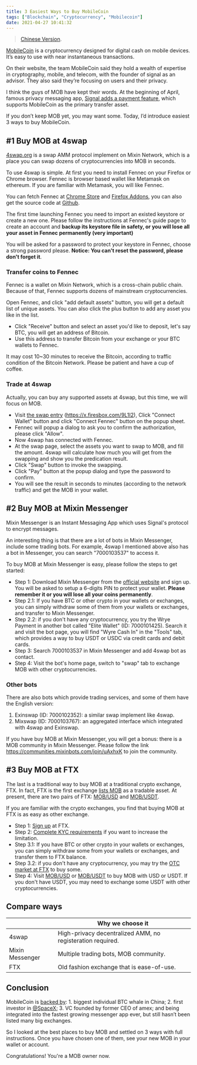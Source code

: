 ```yaml
---
title: 3 Easiest Ways to Buy MobileCoin
tags: ["Blockchain", "Cryptocurrency", "Mobilecoin"]
date: 2021-04-27 10:41:32
---
```


> [Chinese Version](./3-easiest-ways-to-buy-mobilecoin-zh).

[MobileCoin](https://www.mobilecoin.com/) is a cryptocurrency designed for digital cash on mobile devices. It’s easy to use with near instantaneous transactions.

On their website, the team MobileCoin said they hold a wealth of expertise in cryptography, mobile, and telecom, with the founder of signal as an advisor. They also said they’re focusing on users and their privacy.

I think the guys of MOB have kept their words. At the beginning of April, famous privacy messaging app, [Signal adds a payment feature](https://www.wired.com/story/signal-mobilecoin-payments-messaging-cryptocurrency/), which supports MobileCoin as the primary transfer asset.

If you don’t keep MOB yet, you may want some. Today, I’d introduce easiest 3 ways to buy MobileCoin.

## #1 Buy MOB at 4swap

[4swap.org](https://www.4swap.org) is a swap AMM protocol implement on Mixin Network, which is a place you can swap dozens of cryptocurrencies into MOB in seconds.

To use 4swap is simple. At first you need to install Fennec on your Firefox or Chrome browser. Fennec is browser based wallet like Metamask on ethereum. If you are familiar with Metamask, you will like Fennec.

You can fetch Fennec at [Chrome Store](https://chrome.google.com/webstore/detail/fennec/eincngenkhohbbfpkohipekcmnkfamjp) and [Firefox Addons](https://addons.mozilla.org/en-US/firefox/addon/fox_fennec/), you can also get the source code at [Github](https://github.com/fox-one/fennec).

The first time launching Fennec you need to import an existed keystore or create a new one. Please follow the instructions at Fennec's guide page to create an account and **backup its keystore file in safety, or you will lose all your asset in Fennec permanently (very important)**

You will be asked for a password to protect your keystore in Fennec, choose a strong password please. **Notice: You can't reset the password, please don't forget it**.

### Transfer coins to Fennec

Fennec is a wallet on Mixin Network, which is a cross-chain public chain. Because of that, Fennec supports dozens of mainstream cryptocurrencies.

Open Fennec, and click "add default assets" button, you will get a default list of unique assets. You can also click the plus button to add any asset you like in the list.

- Click "Receive" button and select an asset you'd like to deposit, let's say BTC, you will get an address of Bitcoin.
- Use this address to transfer Bitcoin from your exchange or your BTC wallets to Fennec.

It may cost 10~30 minutes to receive the Bitcoin, according to traffic condition of the Bitcoin Network. Please be patient and have a cup of coffee.

### Trade at 4swap

Actually, you can buy any supported assets at 4swap, but this time, we will focus on MOB.

- Visit [the swap entry](https://app.4swap.org/#/swap?input=c6d0c728-2624-429b-8e0d-d9d19b6592fa&output=eea900a8-b327-488c-8d8d-1428702fe240) (https://x.firesbox.com/9L1I2), Click "Connect Wallet" button and click "Connect Fennec" button on the popup sheet.
- Fennec will popup a dialog to ask you to confirm the authorization, please click "Allow".
- Now 4swap has connected with Fennec.
- At the swap page, select the assets you want to swap to MOB, and fill the amount. 4swap will calculate how much you will get from the swapping and show you the predication result.
- Click "Swap" button to invoke the swapping.
- Click "Pay" button at the popup dialog and type the password to confirm.
- You will see the result in seconds to minutes (according to the network traffic) and get the MOB in your wallet.



## #2 Buy MOB at Mixin Messenger

Mixin Messenger is an Instant Messaging App which uses Signal's protocol to encrypt messages.

An interesting thing is that there are a lot of bots in Mixin Messenger, include some trading bots. For example, 4swap I mentioned above also has a bot in Messenger, you can search "7000103537" to access it.

To buy MOB at Mixin Messenger is easy, please follow the steps to get started:

- Step 1: Download Mixin Messenger from the [official website](https://mixin.one) and sign up. You will be asked to setup a 6-digits PIN to protect your wallet. **Please remember it or you will lose all your coins permanently**.
- Step 2.1: If you have BTC or other crypto in your wallets or exchanges, you can simply withdraw some of them from your wallets or exchanges, and transfer to Mixin Messenger.
- Step 2.2: if you don't have any cryptocurrency, you try the Wrye Payment in another bot called "Elite Wallet" (ID: 7000101425). Search it and visit the bot page, you will find "Wyre Cash In" in the "Tools" tab, which provides a way to buy USDT or USDC via credit cards and debit cards.
- Step 3: Search 7000103537 in Mixin Messenger and add 4swap bot as contact.
- Step 4: Visit the bot's home page, switch to "swap" tab to exchange MOB with other cryptocurrencies.

### Other bots

There are also bots which provide trading services, and some of them have the English version:

1. Exinswap (ID: 7000102352): a similar swap implement like 4swap.
2. Mixswap (ID: 7000103767): an aggregated interface which integrated with 4swap and Exinswap.

If you have buy MOB at Mixin Messenger, you will get a bonus: there is a MOB community in Mixin Messenger. Please follow the link https://communities.mixinbots.com/join/uAxhxK to join the community.



## #3 Buy MOB at FTX

The last is a traditional way to buy MOB at a traditional crypto exchange, FTX. In fact, FTX is the first exchange [lists MOB](https://ftx.com/trade/MOB/USD) as a tradable asset. At present, there are two pairs of FTX: [MOB/USD](https://ftx.com/trade/MOB/USD) and [MOB/USDT](https://ftx.com/trade/MOB/USDT).

If you are familiar with the crypto exchanges, you find that buying MOB at FTX is as easy as other exchange.

- Step 1: [Sign up](https://ftx.com) at FTX.
- Step 2: [Complete KYC requirements](https://help.ftx.com/hc/en-us/articles/360027668192-Individual-Account-KYC) if you want to increase the limitation.
- Step 3.1: If you have BTC or other crypto in your wallets or exchanges, you can simply withdraw some from your wallets or exchanges, and transfer them to FTX balance.
- Step 3.2: if you don't have any cryptocurrency, you may try the [OTC market at FTX](https://otc.ftx.com/) to buy some.
- Step 4: Visit [MOB/USD](https://ftx.com/trade/MOB/USD) or [MOB/USDT](https://ftx.com/trade/MOB/USDT) to buy MOB with USD or USDT. If you don't have USDT, you may need to exchange some USDT with other cryptocurrencies.



## Compare ways

| | Why we choose it |
| ---- | ---- |
| 4swap | High-privacy decentralized AMM, no registeration required. |
| Mixin Messenger | Multiple trading bots, MOB community. |
| FTX | Old fashion exchange that is ease-of-use. |



## Conclusion

MobileCoin is [backed by](https://twitter.com/wheatpond/status/1386486430009024516): 1. biggest individual BTC whale in China; 2. first investor in [@SpaceX](https://twitter.com/SpaceX); 3. VC founded by former CEO of amex; and being integrated into the fastest growing messenger app ever, but still hasn’t been listed many big exchanges.

So I looked at the best places to buy MOB and settled on 3 ways with full instructions. Once you have chosen one of them, see your new MOB in your wallet or account.

Congratulations! You're a MOB owner now.


